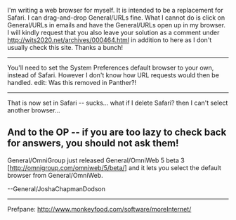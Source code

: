 I'm writing a web browser for myself. It is intended to be a replacement for Safari. I can drag-and-drop General/URLs fine. What I cannot do is click on General/URLs in emails and have the General/URLs open up in my browser. I will kindly request that you also leave your solution as a comment under http://wits2020.net/archives/000464.html in addition to here as I don't usually check this site. Thanks a bunch!

----

You'll need to set the System Preferences default browser to your own, instead of Safari. However I don't know how URL requests would then be handled.
edit: Was this removed in Panther?!

----
That is now set in Safari -- sucks... what if I delete Safari? then I can't select another browser...

And to the OP -- if you are too lazy to check back for answers, you should not ask them!
----
General/OmniGroup just released General/OmniWeb 5 beta 3 [http://omnigroup.com/omniweb/5/beta/] and it lets you select the default browser from General/OmniWeb.

--General/JoshaChapmanDodson

----

Prefpane: http://www.monkeyfood.com/software/moreInternet/